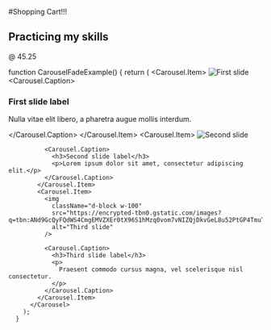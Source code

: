 #Shopping Cart!!!

## Practicing my skills
@ 45.25



  function CarouselFadeExample() {
        return (
          <Carousel fade>
            <Carousel.Item>
              <img
                className="d-block w-100"
                src="https://thumbs.dreamstime.com/b/cake-2398774.jpg"
                alt="First slide"
              />
              <Carousel.Caption>
                <h3>First slide label</h3>
                <p>Nulla vitae elit libero, a pharetra augue mollis interdum.</p>
              </Carousel.Caption>
            </Carousel.Item>
            <Carousel.Item>
              <img
                className="d-block w-100"
                src="https://encrypted-tbn0.gstatic.com/images?q=tbn:ANd9GcRl2gvkVZoxpdGSo7kxsQBjHYaRtpGQvUC4sERMb7H0L9c7eQAcE0-xaJAVm8B3dq-Gwic&usqp=CAU"
                alt="Second slide"
              />
      
              <Carousel.Caption>
                <h3>Second slide label</h3>
                <p>Lorem ipsum dolor sit amet, consectetur adipiscing elit.</p>
              </Carousel.Caption>
            </Carousel.Item>
            <Carousel.Item>
              <img
                className="d-block w-100"
                src="https://encrypted-tbn0.gstatic.com/images?q=tbn:ANd9GcQyFQdWS4CmgEMVZXEr0tX96S1hMzq0vom7vNIZQjDkvGeL8u52PtGP4TmuTTnOKzvVO3U&usqp=CAU"
                alt="Third slide"
              />
      
              <Carousel.Caption>
                <h3>Third slide label</h3>
                <p>
                  Praesent commodo cursus magna, vel scelerisque nisl consectetur.
                </p>
              </Carousel.Caption>
            </Carousel.Item>
          </Carousel>
        );
      }